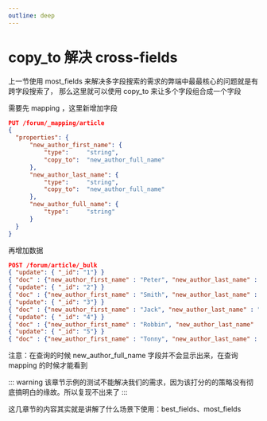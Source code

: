 ```yaml
---
outline: deep
---
```

# copy_to 解决 cross-fields

上一节使用 most_fields 来解决多字段搜索的需求的弊端中最最核心的问题就是有跨字段搜索了，
那么这里就可以使用 copy_to 来让多个字段组合成一个字段

需要先 mapping ，这里新增加字段

```json
PUT /forum/_mapping/article
{
  "properties": {
      "new_author_first_name": {
          "type":     "string",
          "copy_to":  "new_author_full_name"
      },
      "new_author_last_name": {
          "type":     "string",
          "copy_to":  "new_author_full_name"
      },
      "new_author_full_name": {
          "type":     "string"
      }
  }
}
```

再增加数据

```json
POST /forum/article/_bulk
{ "update": { "_id": "1"} }
{ "doc" : {"new_author_first_name" : "Peter", "new_author_last_name" : "Smith"} }  
{ "update": { "_id": "2"} }
{ "doc" : {"new_author_first_name" : "Smith", "new_author_last_name" : "Williams"} }  
{ "update": { "_id": "3"} }
{ "doc" : {"new_author_first_name" : "Jack", "new_author_last_name" : "Ma"} }  
{ "update": { "_id": "4"} }
{ "doc" : {"new_author_first_name" : "Robbin", "new_author_last_name" : "Li"} }  
{ "update": { "_id": "5"} }
{ "doc" : {"new_author_first_name" : "Tonny", "new_author_last_name" : "Peter Smith"} }  
```

注意：在查询的时候 new_author_full_name 字段并不会显示出来，在查询 mapping 的时候才能看到

::: warning
该章节示例的测试不能解决我们的需求，因为该打分的的策略没有彻底搞明白的缘故。所以复现不出来了
:::

这几章节的内容其实就是讲解了什么场景下使用：best_fields、most_fields
